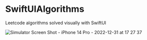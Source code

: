# SwiftUIAlgorithms
Leetcode algorithms solved visually with SwiftUI

![Simulator Screen Shot - iPhone 14 Pro - 2022-12-31 at 17 27 37](https://user-images.githubusercontent.com/24886388/210157530-d4d0fe14-5928-44c6-b6ce-732ab8f4d0f1.png)
